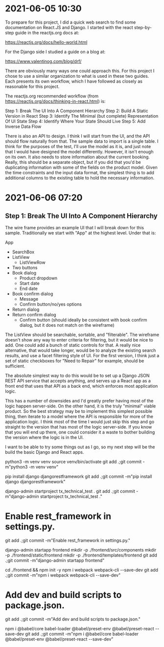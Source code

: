 # 2021-06-05 10:30

To prepare for this project, I did a quick web search to find some documentation on React.JS and Django. I started with the react step-by-step guide in the reactjs.org docs at:

  https://reactjs.org/docs/hello-world.html
  

For the Django side I studied a guide on a blog at:

  https://www.valentinog.com/blog/drf/


There are obviously many ways one could approach this. For this project I chose to use a similar organization to what is used in these two guides. Each presents its own workflow, which I have followed as closely as reasonable for this project.

The reactjs.org recommended workflow (from https://reactjs.org/docs/thinking-in-react.html) is:

Step 1: Break The UI Into A Component Hierarchy
Step 2: Build A Static Version in React
Step 3: Identify The Minimal (but complete) Representation Of UI State
Step 4: Identify Where Your State Should Live
Step 5: Add Inverse Data Flow

There is also an API to design. I think I will start from the UI, and the API should flow naturally from that. The sample data to import is a single table.
 I think for the purposes of the test, I'll use the model as it is, and just note that I would have designed the model differently. However, it isn't enough on its own. It also needs to store information about the current booking. Really, this should be a separate object, but if you did that you'd be duplicating information with some of the fields on the product model. Given the time constraints and the input data format, the simplest thing is to add additional columns to the existing table to hold the necessary information.


# 2021-06-06 07:20

## Step 1: Break The UI Into A Component Hierarchy

The wire frame provides an example UI that I will break down for this sample. Traditionally we start with "App" at the highest level. Under that is:

App
  - SearchBox
  - ListView
    - ListViewRow
  - Two buttons
  - Book dialog
    - Product dropdown
	- Start date
	- End date
  - Book confirm dialog
    - Message
	- Confirm button/no/yes options
  - Return dialog
  - Return confirm dialog
	- Confirm button (should ideally be consistent with book confirm dialog, but it does not match on the wireframe)

The ListView should be searchable, sortable, and "filterable". The wireframe doesn't show any way to enter criteria for filtering, but it would be nice to add. One could add a bunch of static controls for that. A really nice alternative, that would take longer, would be to analyze the existing search results, and use a facet filtering style of UI. For the first version, I think just a set of static checkboxes for "Need to Repair" for example, should be sufficient.

The absolute simplest way to do this would be to set up a Django JSON REST API service that accepts anything, and serves up a React app as a front end that uses that API as a back end, which enforces most application logic.

This has a number of downsides and I'd greatly prefer having most of the logic happen server-side. On the other hand, it is the truly "minimal" viable product. So the best strategy may be to implement this simplest possible thing, then iterate to a model where the API is responsible for more of the application logic. I think most of the time I would just skip this step and go straight to the version that has most of the logic server-side. If you know that you will end up there, one could consider it a waste to bother building the version where the logic is in the UI.

I want to be able to try some things out as I go, so my next step will be the build the basic Django and React apps.

python3 -m venv venv
source venv/bin/activate
git add .;git commit -m"python3 -m venv venv"

pip install django djangorestframework
git add .;git commit -m"pip install django djangorestframework"

django-admin startproject tx_technical_test .
git add .;git commit -m"django-admin startproject tx_technical_test ."

# Enable rest_framework in settings.py.
git add .;git commit -m"Enable rest_framework in settings.py."

django-admin startapp frontend
mkdir -p ./frontend/src/components
mkdir -p ./frontend/static/frontend
mkdir -p ./frontend/templates/frontend
git add .;git commit -m"django-admin startapp frontend"

cd ./frontend && npm init -y
npm i webpack webpack-cli --save-dev
git add .;git commit -m"npm i webpack webpack-cli --save-dev"

# Add dev and build scripts to package.json.
git add .;git commit -m"Add dev and build scripts to package.json."

npm i @babel/core babel-loader @babel/preset-env @babel/preset-react --save-dev
git add .;git commit -m"npm i @babel/core babel-loader @babel/preset-env @babel/preset-react --save-dev"
